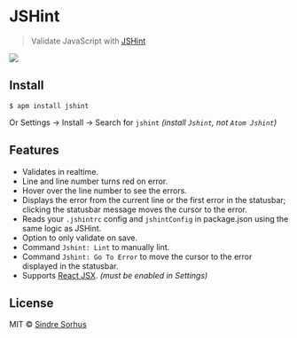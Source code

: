 # JSHint

> Validate JavaScript with [JSHint](http://jshint.com)

![](https://cloud.githubusercontent.com/assets/170270/3834266/54ad6b1c-1daf-11e4-9c46-98e6e4abab07.png)


## Install

```
$ apm install jshint
```

Or Settings → Install → Search for `jshint` *(install `Jshint`, not `Atom Jshint`)*


## Features

- Validates in realtime.
- Line and line number turns red on error.
- Hover over the line number to see the errors.
- Displays the error from the current line or the first error in the statusbar; clicking the statusbar message moves the cursor to the error.
- Reads your `.jshintrc` config and `jshintConfig` in package.json using the same logic as JSHint.
- Option to only validate on save.
- Command `Jshint: Lint` to manually lint.
- Command `Jshint: Go To Error` to move the cursor to the error displayed in the statusbar.
- Supports [React JSX](http://facebook.github.io/react/docs/jsx-in-depth.html). *(must be enabled in Settings)*


## License

MIT © [Sindre Sorhus](http://sindresorhus.com)
